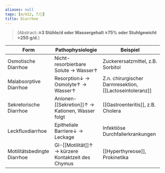 ```yaml
---
aliases: null
tags: [m/m12, f/💩]
title: Diarrhoe
---
```

> (Abstract::**≥3 Stühle/d oder Wassergehalt ≥75% oder Stuhlgewicht >250 g/d.**)




| Form                        | Pathophysiologie                               | Beispiel                                            |
| --------------------------- | ---------------------------------------------- | --------------------------------------------------- |
| Osmotische Diarrhoe         | Nicht-resorbierbare Solute → Wasser↑           | Zuckerersatzmittel, z.B. Sorbitol                   |
| Malabsorptive Diarrhoe      | Resorption↓ → Osmolyte↑ → Wasser↑              | Z.n. chirurgischer Darmresektion, [[Lactoseintoleranz]] |
| Sekretorische Diarrhoe      | Anionen-[[Sekretion]]↑ → Kationen, Wasser folgt    | [[Gastroenteritis]], z.B. Cholera                   |
| Leckfluxdiarrhoe            | Epitheliale Barriere↓ → Leckage                | Infektiöse Durchfallerkrankungen                    |
| Motilitätsbedingte Diarrhoe | GI-[[Motilität]]↑ → kürzere Kontaktzeit des Chymus | [[Hyperthyreose]], Prokinetika                                                    |
